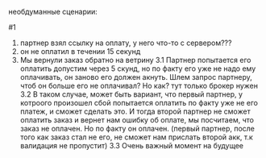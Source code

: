 необдуманные сценарии:

#1
1. партнер взял ссылку на оплату, у него что-то с сервером??? 
2. он не оплатил в течении 15 секунд
3. Мы вернули заказ обратно на ветрину
  3.1 Партнер попытается его оплатить допустим через 5 скунд, но по факту его уже не надо ему оплачивать, он заново его должен акнуть. Шлем запрос партнеру, чтоб он больше его не оплачивал? Но как? тут только брокер нужен
  3.2 В таком случае, может быть вариант, что первый партнер, у котроого произошел сбой попытается оплатить по факту уже не его платеж, и сможет сделать это. И тогда второй партнер не сможет оплатить заказ и вернет нам ошибку об оплате, мы посчитаем, что заказ не оплачен. Но по факту он оплачен. (первый партнер, после того как заказ стал не его, не сможет нам прислать второй акк, т.к валидация не пропустит)
  3.3 Очень важный момент на будущее